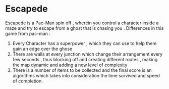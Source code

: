 # Escapede
Escapede is a Pac-Man spin off , wherein you control a character inside a maze and try to escape from a ghost that is chasing you . Differences in this game from pac-man :
1. Every Character has a superpower , which they can use to help them gain an edge over the ghose
2. There are walls at every junction which change their arrangement every few seconds , thus blocking off and creating different routes , making the map dynamic and adding a new level of complexity
3. There is a number of items to be collected and the final score is an algorithms which takes into consideration the time survived and speed of completion.
